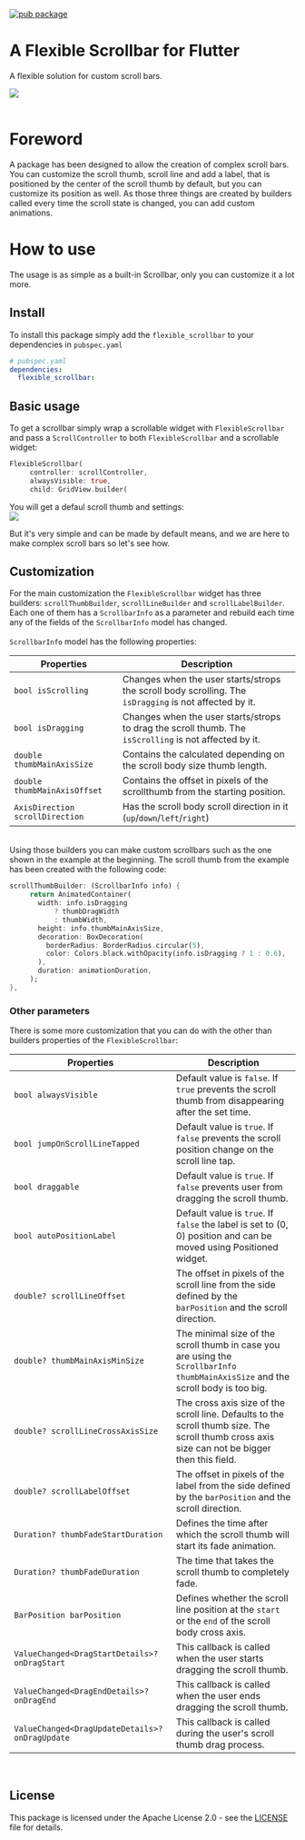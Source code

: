 [![pub package](https://img.shields.io/pub/v/flexible_scrollbar)](https://pub.dartlang.org/packages/flexible_scrollbar)

# A Flexible Scrollbar for Flutter
A flexible solution for custom scroll bars.

![](https://user-images.githubusercontent.com/46086231/118855133-2355ad00-b8de-11eb-992f-6f3e726ef507.gif)
</br></br>
# Foreword
A package has been designed to allow the creation of complex scroll bars. You can customize the scroll thumb, scroll line and add a label, that is positioned by the center of the scroll thumb by default, but you can customize its position as well. As those three things are created by builders called every time the scroll state is changed, you can add custom animations.

# How to use

The usage is as simple as a built-in Scrollbar, only you can customize it a lot more.

## Install

To install this package simply add the `flexible_scrollbar` to your dependencies in `pubspec.yaml`
```yaml
# pubspec.yaml
dependencies:
  flexible_scrollbar:
```
## Basic usage

To get a scrollbar simply wrap a scrollable widget with `FlexibleScrollbar` and pass a `ScrollController` to both `FlexibleScrollbar` and a scrollable widget:

```dart
FlexibleScrollbar(
     controller: scrollController,
     alwaysVisible: true,
     child: GridView.builder(
```
You will get a defaul scroll thumb and settings:</br>
![](https://user-images.githubusercontent.com/46086231/118859755-433b9f80-b8e3-11eb-952a-236cfe5d277c.png)

But it's very simple and can be made by default means, and we are here to make complex scroll bars so let's see how.

## Customization

For the main customization the `FlexibleScrollbar` widget has three builders: `scrollThumbBuilder`, `scrollLineBuilder` and `scrollLabelBuilder`. Each one of them has a `ScrollbarInfo` as a parameter and rebuild each time any of the fields of the `ScrollbarInfo` model has changed.</br>
</br>
`ScrollbarInfo` model has the following properties:

|  Properties  |   Description   |
|--------------|-----------------|
| `bool isScrolling` | Changes when the user starts/strops the scroll body scrolling. The `isDragging` is not affected by it. |
| `bool isDragging` | Changes when the user starts/strops to drag the scroll thumb. The `isScrolling` is not affected by it. |
| `double thumbMainAxisSize` | Contains the calculated depending on the scroll body size thumb length. |
| `double thumbMainAxisOffset` | Contains the offset in pixels of the scrollthumb from the starting position. |
| `AxisDirection scrollDirection` | Has the scroll body scroll direction in it (`up`/`down`/`left`/`right`) |
</br>
Using those builders you can make custom scrollbars such as the one shown in the example at the beginning. The scroll thumb from the example has been created with the following code:

```dart
scrollThumbBuilder: (ScrollbarInfo info) {
     return AnimatedContainer(
       width: info.isDragging
           ? thumbDragWidth
           : thumbWidth,
       height: info.thumbMainAxisSize,
       decoration: BoxDecoration(
         borderRadius: BorderRadius.circular(5),
         color: Colors.black.withOpacity(info.isDragging ? 1 : 0.6),
       ),
       duration: animationDuration,
     );
},
```

### Other parameters

There is some more customization that you can do with the other than builders properties of the `FlexibleScrollbar`:

|  Properties  |   Description   |
|--------------|-----------------|
| `bool alwaysVisible` | Default value is `false`. If `true` prevents the scroll thumb from disappearing after the set time. |
| `bool jumpOnScrollLineTapped` | Default value is `true`. If `false` prevents the scroll position change on the scroll line tap. |
| `bool draggable` | Default value is `true`. If `false` prevents user from dragging the scroll thumb. |
| `bool autoPositionLabel` | Default value is `true`. If `false` the label is set to (0, 0) position and can be moved using Positioned widget. |
| `double? scrollLineOffset` | The offset in pixels of the scroll line from the side defined by the `barPosition` and the scroll direction. |
| `double? thumbMainAxisMinSize` | The minimal size of the scroll thumb in case you are using the `ScrollbarInfo` `thumbMainAxisSize` and the scroll body is too big. |
| `double? scrollLineCrossAxisSize` | The cross axis size of the scroll line. Defaults to the scroll thumb size. The scroll thumb cross axis size can not be bigger then this field. |
| `double? scrollLabelOffset` | The offset in pixels of the label from the side defined by the `barPosition` and the scroll direction. |
| `Duration? thumbFadeStartDuration` | Defines the time after which the scroll thumb will start its fade animation. |
| `Duration? thumbFadeDuration` | The time that takes the scroll thumb to completely fade. |
| `BarPosition barPosition` | Defines whether the scroll line position at the `start` or the `end` of the scroll body cross axis. |
| `ValueChanged<DragStartDetails>? onDragStart` | This callback is called when the user starts dragging the scroll thumb. |
| `ValueChanged<DragEndDetails>? onDragEnd` | This callback is called when the user ends dragging the scroll thumb. |
| `ValueChanged<DragUpdateDetails>? onDragUpdate` | This callback is called during the user's scroll thumb drag process. |

<br>

## License
This package is licensed under the Apache License 2.0 - see the [LICENSE](LICENSE) file for details.
